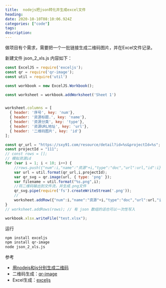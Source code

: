 ```yaml
---
title:  nodejs把json转化并生成excel文件
heading: 
date: 2020-10-10T08:10:06.924Z
categories: ["code"]
tags: 
description: 
---
```


做项目有个需求，需要把一个一批链接生成二维码图片，并在Excel文件记录。

新建文件 json_2_xls.js 内容如下：
```javascript
const ExcelJS = require('exceljs');
const qr = require('qr-image'); 
const util = require('util')

const workbook = new ExcelJS.Workbook();

const worksheet = workbook.addWorksheet('Sheet 1')


worksheet.columns = [
  { header: '序号', key: 'num'},
  { header: '资源标题.', key: 'name'},
  { header: '资源分类', key: 'type'},
  { header: '资源URL地址', key: 'url'},
  { header: '二维码图片', key: 'id'}
];

const qr_url = "https://sxy91.com/resource/detail?id=%s&projectId=%s";
const projectId = "111";
// const rows = []; 
// 模拟资源id
for (var i = 1; i < 10; i++) {
	//rows.push({"num":i,"name":"资源"+i,"type":"doc","url":url,"id":i})
	var url = util.format(qr_url,i,projectId);
	var qr_svg = qr.image(url, { type: 'png' });
	var filename = util.format("%s.png",i);
	//将二维码输出到文件流，并生成.png文件
	qr_svg.pipe(require('fs').createWriteStream('.png'));
	// 
	worksheet.addRow({"num":i,"name":"资源"+i,"type":"doc","url":url,"id":i});
}
// worksheet.addRows(rows); // 有 json 数组的话也可以一次性写入

workbook.xlsx.writeFile("test.xlsx");
```

运行
```bash
npm install exceljs
npm install qr-image
node json_2_xls.js
```


参考 
- [用nodejs和js分别生成二维码](https://www.dazhuanlan.com/2019/11/07/5dc3f6052d0b2/)
- 二维码生成：[qr-image](https://github.com/alexeyten/qr-image)
- Excel生成：[exceljs](https://github.com/exceljs/exceljs)